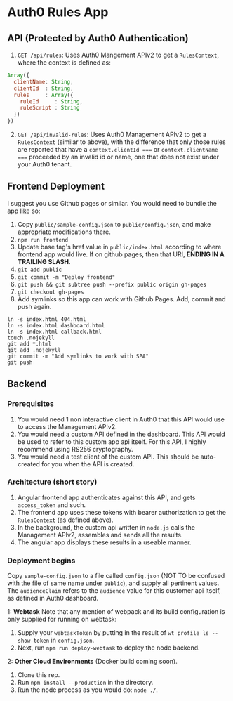 # Auth0 Rules App

## API (Protected by Auth0 Authentication)

1. `GET /api/rules`: Uses Auth0 Mangement APIv2 to get a `RulesContext`, where the context is defined as:
  ```js
  Array({
    clientName: String,
    clientId  : String,
    rules     : Array({
      ruleId     : String,
      ruleScript : String
    })
  })
  ```

2. `GET /api/invalid-rules`: Uses Auth0 Management APIv2 to get a `RulesContext` (similar to above), with the difference that
only those rules are reported that have a `context.clientId ===` or `context.clientName ===` proceeded by an invalid id or name, one
that does not exist under your Auth0 tenant.

## Frontend Deployment

I suggest you use Github pages or similar. You would need to bundle the app like so:

1. Copy `public/sample-config.json` to `public/config.json`, and make appropriate modifications there.
2. `npm run frontend`
3. Update base tag's href value in `public/index.html` according to where frontend app would live. If on github pages, then that URI, **ENDING IN A TRAILING SLASH**.
4. `git add public`
5. `git commit -m "Deploy frontend"`
6. `git push && git subtree push --prefix public origin gh-pages`
7. `git checkout gh-pages`
8. Add symlinks so this app can work with Github Pages. Add, commit and push again.
  ```
  ln -s index.html 404.html
  ln -s index.html dashboard.html
  ln -s index.html callback.html
  touch .nojekyll
  git add *.html
  git add .nojekyll
  git commit -m "Add symlinks to work with SPA"
  git push
  ```

## Backend

### Prerequisites

1. You would need 1 non interactive client in Auth0 that this API would use to access the Management APIv2.
2. You would need a custom API defined in the dashboard. This API would be used to refer to this custom app api itself. For this API, I highly recommend using RS256 cryptography.
3. You would need a test client of the custom API. This should be auto-created for you when the API is created.

### Architecture (short story)

1. Angular frontend app authenticates against this API, and gets `access_token` and such.
2. The frontend app uses these tokens with bearer authorization to get the `RulesContext` (as defined above).
3. In the background, the custom api written in `node.js` calls the Management APIv2, assembles and sends all the results.
4. The angular app displays these results in a useable manner.


### Deployment begins

Copy `sample-config.json` to a file called `config.json` (NOT TO be confused with the file of same name under `public`), and supply all pertinent values. The `audienceClaim`
refers to the `audience` value for this customer api itself, as defined in Auth0 dashboard.

1: **Webtask** Note that any mention of webpack and its build configuration is only supplied for running on webtask:
  1. Supply your `webtaskToken` by putting in the result of `wt profile ls --show-token` in `config.json`.
  2. Next, run `npm run deploy-webtask` to deploy the node backend.

2: **Other Cloud Environments** (Docker build coming soon).
  1. Clone this rep.
  2. Run `npm install --production` in the directory.
  3. Run the node process as you would do: `node ./`.
